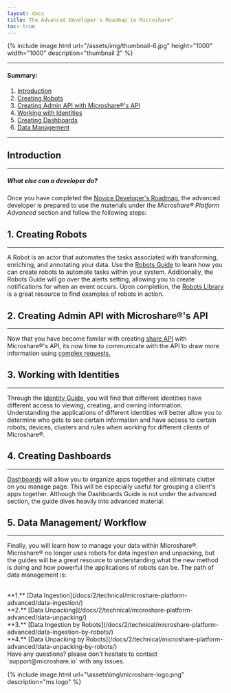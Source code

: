 ```yaml
---
layout: docs
title: The Advanced Developer's Roadmap to Microshare™
toc: true
---
```



{% include image.html url="/assets/img/thumbnail-6.jpg" height="1000" width="1000" description="thumbnail 2" %}

---------------------------------------
#### Summary:
1. [Introduction](./#introduction)
2. [Creating Robots](./#1-creating-robots)
3. [Creating Admin API with Microshare®'s API](./#2-creating-admin-api-with-microshares-api)
4. [Working with Identities](./#3-working-with-identities)
5. [Creating Dashboards](./#4-creating-dashboards)
6. [Data Management](./#5-data-management-workflow)


---------------------------------------
## Introduction
---------------------------------------
##### What else can a developer do?

Once you have completed the [Novice Developer's Roadmap](/docs/2/technical/quick-start/basic-dev-roadmap/), the advanced developer is prepared to use the materials under the <em> Microshare® Platform Advanced </em> section and follow the following steps:

## 1. Creating Robots
---------------------------------------

A Robot is an actor that automates the tasks associated with transforming, enriching, and annotating your data. Use the [Robots Guide](/docs/2/technical/microshare-platform-advanced/robots-guide/) to learn how you can create robots to automate tasks within your system. Additionally, the Robots Guide will go over the alerts setting, allowing you to create notifications for when an event occurs. Upon completion, the [Robots Library](/docs/2/technical/microshare-platform-advanced/robots-library/) is a great resource to find examples of robots in action.



## 2. Creating Admin API with Microshare®'s API
---------------------------------------

Now that you have become familar with creating [share API](/docs/2/technical/api/share-api/) with Microshare®'s API, its now time to communicate with the API to draw more information using [complex requests.](/docs/2/technical/api/admin-api/)

## 3. Working with Identities
---------------------------------------

Through the [Identity Guide](/docs/2/technical/microshare-platform-advanced/identity-guide/), you will find that different identities have different access to viewing, creating, and owning information. Understanding the applications of different identities will better allow you to determine who gets to see certain information and have access to certain robots, devices, clusters and rules when working for different clients of Microshare®.  

## 4. Creating Dashboards
---------------------------------------

[Dashboards](/docs/2/technical/microshare-platform/dashboard-guide/) will allow you to organize apps together and eliminate clutter on you manage page. This will be especially useful for grouping a client's apps together. Although the Dashboards Guide is not under the advanced section, the guide dives heavily into advanced material. 

## 5. Data Management/ Workflow
---------------------------------------

Finally, you will learn how to manage your data within Microshare®. Microshare® no longer uses robots for data ingestion and unpacking, but the guides will be a great resource to understanding what the new method is doing and how powerful the applications of robots can be. The path of data management is:

<br>
**1.** [Data Ingestion](/docs/2/technical/microshare-platform-advanced/data-ingestion/)
<br>
**2.** [Data Unpacking](/docs/2/technical/microshare-platform-advanced/data-unpacking/)
<br>
**3.** [Data Ingestion by Robots](/docs/2/technical/microshare-platform-advanced/data-ingestion-by-robots/)
<br>
**4.** [Data Unpacking by Robots](/docs/2/technical/microshare-platform-advanced/data-unpacking-by-robots/)
<br>
Have any questions? please don't hesitate to contact `support@microshare.io` with any issues. 


{% include image.html url="\assets\img\microshare-logo.png"  description="ms logo" %}


